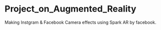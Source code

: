 # Project_on_Augmented_Reality
Making Instgram &amp; Facebook Camera effects using Spark AR by facebook.


